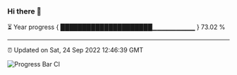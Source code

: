 ### Hi there 👋

⏳ Year progress { █████████████████████▁▁▁▁▁▁▁▁▁ } 73.02 %

---

⏰ Updated on Sat, 24 Sep 2022 12:46:39 GMT

![Progress Bar CI](https://github.com/ZhaoGui/ZhaoGui/workflows/Progress%20Bar%20CI/badge.svg)
